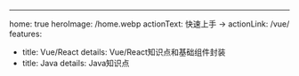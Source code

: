 ---
home: true
heroImage: /home.webp
actionText: 快速上手 →
actionLink: /vue/
features:
- title: Vue/React
  details: Vue/React知识点和基础组件封装
- title: Java
  details: Java知识点
